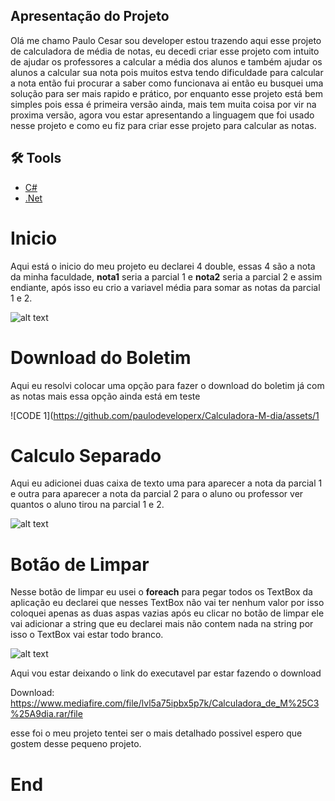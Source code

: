 ## Apresentação do Projeto 

Olá me chamo Paulo Cesar sou developer estou trazendo aqui esse projeto de calculadora de média de notas, eu decedi criar esse projeto com intuito de ajudar os professores a calcular a média dos alunos e também ajudar os alunos a calcular sua nota pois muitos estva tendo dificuldade para calcular a nota então fui procurar a saber como funcionava ai então eu busquei uma solução para ser mais rapido e prático, por enquanto esse projeto está bem simples pois essa é primeira versão ainda, mais tem muita coisa por vir na proxima versão, agora vou estar apresentando a linguagem que foi usado nesse projeto e como eu fiz para criar esse projeto para calcular as notas.


## 🛠️ Tools

- [C#](https://dotnet.microsoft.com/pt-br/languages/csharp)
- [.Net](https://dotnet.microsoft.com/pt-br/)



# Inicio

Aqui está o inicio do meu projeto eu declarei 4 double, essas 4 são a nota da minha faculdade, **nota1** seria a parcial 1 e **nota2** seria a parcial 2 e assim endiante, após isso eu crio a variavel média para somar as notas da parcial 1 e 2.

![alt text](<CODE 1.png>)

# Download do Boletim

Aqui eu resolvi colocar uma opção para fazer o download do boletim já com as notas mais essa opção ainda está em teste

![CODE 1](https://github.com/paulodeveloperx/Calculadora-M-dia/assets/1

# Calculo Separado

Aqui eu adicionei duas caixa de texto uma para aparecer a nota da parcial 1 e outra para aparecer a nota da parcial 2 para o aluno ou professor ver quantos o aluno tirou na parcial 1 e 2.

![alt text](<Only Code Editor (3).png>)

# Botão de Limpar

Nesse  botão de limpar eu usei o **foreach** para pegar todos os TextBox da aplicação eu declarei que nesses TextBox não vai ter nenhum valor por isso coloquei apenas as duas aspas vazias após eu clicar no botão de limpar ele vai adicionar a string que eu declarei mais não contem nada na string por isso o TextBox vai estar todo branco.

![alt text](<Only Code Editor (1).png>)

Aqui vou estar deixando o link do executavel par estar fazendo o download 

Download: https://www.mediafire.com/file/lvl5a75ipbx5p7k/Calculadora_de_M%25C3%25A9dia.rar/file

esse foi o meu projeto tentei ser o mais detalhado possivel espero que gostem desse pequeno projeto.

# End

